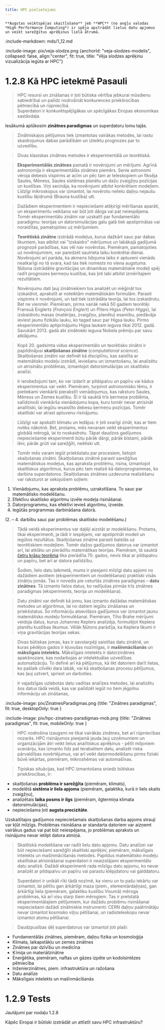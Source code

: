 ```yaml
---
title: HPC pielietojumi
---
```


```attention-note {label: "Definīcija atkārtoti"}
**Augstas veiktspējas skaitļošana** jeb **HPC** (no angļu valodas *High Performance Computing*) ir spēja apstrādāt lielus datu apjomus un veikt sarežģītus aprēķinus lielā ātrumā.
```

<!-- > _DEFINĪCIJA:_ **Augstas veiktspējas skaitļošana** jeb **HPC** (no angļu valodas *High Performance Computing*) ir spēja apstrādāt lielus datu apjomus un veikt sarežģītus aprēķinus lielā ātrumā. -->



<!-- Tip: {label: Ieteikums } use temporary directory -->




:include-markdown: mds/1_12.md



:include-image: pix/veja-slodze.png {anchorId: "veja-slodzes-modelis", collapsed: false,  align:"center", fit: true, title: "Vēja slodzes aprēķinu vizualizācija iegūta ar HPC"}


<!-- # 1.2.13 Piemērs - Laika Prognozes -->


# 1.2.8 Kā HPC ietekmē Pasauli

> HPC resursi un zināšanas ir ļoti būtiska vērtība jebkurai mūsdienu sabiedrībai un palīdz nodrošināt konkurences priekšrocības pētniecībā un rūpniecībā.  
Superdatori ir konkurētspējīgākas un spēcīgākas Eiropas ekonomikas sastāvdaļa.

Iesākumā aplūkosim **zinātnes paradigmas** un superdatoru lomu tajās.

> Zinātniskajos pētījumos tiek izmantotas vairākas metodes, lai rastu skaidrojumus dabas parādībām un izteiktu prognozes par to uzvedību. 

> Divas klasiskas zinātnes metodes ir eksperimentālā un teorētiskā. 

<!-- > [**Eksperimentālās zinātnes**](https://raw.githubusercontent.com/viktorszagorskis/hpc-pamati/main/docs/11.md) pamatā ir novērojumi un mērījumi.  -->

>  **Eksperimentālās zinātnes** pamatā ir novērojumi un mērījumi. Agrīnā astronomija ir eksperimentālās zinātnes piemērs. Senie astronomi vēroja debesis vispirms ar acīm un pēc tam ar teleskopiem un fiksēja Saules, Mēness, Saules sistēmas planētu un dažu zvaigžņu pozīcijas un kustības. Viņi secināja, ka novērojumi atbilst konkrētiem modeļiem. Līdzīgi mikroskopus var izmantot, lai novērotu nelielu daļiņu nejaušu kustību šķidrumā (Brauna kustība) utt.

>  Dažādiem eksperimentiem ir nepieciešami atšķirīgi mērīšanas aparāti, un eksperimentu veikšana var būt ļoti dārga vai pat neiespējama. Tomēr eksperimentālo zinātni var uzskatīt par fundamentālo paradigmu: teorijas un datorsimulācijas galu galā tiek apstiprinātas vai noraidītas, pamatojoties uz mērījumiem.

<!-- > [**Teorētiskā zinātne**](https://raw.githubusercontent.com/viktorszagorskis/hpc-pamati/main/docs/12.md) izstrādā modeļus, kurus dažkārt sauc par dabas likumiem, kas atbilst vai "izskaidro" mērījumus un labākajā gadījumā prognozē parādības, kas vēl nav novērotas.  -->

> **Teorētiskā zinātne** izstrādā modeļus, kurus dažkārt sauc par dabas likumiem, kas atbilst vai "izskaidro" mērījumus un labākajā gadījumā prognozē parādības, kas vēl nav novērotas. Piemēram, pamatojoties uz novērojumiem, var paredzēt saulrieta laiku konkrētai dienai. Novērojumi arī parāda, ka akmens lidojuma laiks ir aptuveni vienāds neatkarīgi no tā svara, kad tas tiek nomests no viena augstuma. Ņūtona izstrādātie gravitācijas un dinamikas matemātiskie modeļi spēj radīt prognozes ķermeņu kustībai, kas ļoti labi atbilst izmērītajiem rezultātiem.

> Novērojumu dati ļauj zinātniekiem tos analizēt un mēģināt tos izskaidrot, aprakstīt ar noteiktām matemātiskām formulām. Parasti vispirms ir 
novērojumi, un tad tiek izstrādāta teorija, lai tos izskaidrotu. Bet ne vienmēr. Piemēram, pirms vairāk nekā 50 gadiem teorētiķi 
Fransuā Englerts (*François Englert*) un Pīters Higss (*Peter Higgs*), lai izskaidrotu masas (matērijas, zvaigžņu, planētu) esamību, 
piedāvāja ieviest jaunu fizikālu lauku, ko tagad sauc par Higsa lauku. 
Pirmo eksperimentālo aptiprinājumu Higsa laukam ieguva tikai 2012. gadā. Savukārt 2013. gadā abi zinātnieki ieguva Nobela prēmiju par savu atklājumu.

<!-- > Kopš 20. gadsimta vidus eksperimentālo un teorētisko zinātni ir papildinājusi [**skaitļošanas zinātne**](https://raw.githubusercontent.com/viktorszagorskis/hpc-pamati/main/docs/13.md) (*computational science*). Skaitļošanas zinātni var definēt kā disciplīnu, kas saistīta ar matemātisko modeļu izstrādi, ieviešanu un izmantošanu, lai analizētu un atrisinātu problēmas, izmantojot datorsimulācijas un skaitlisko analīzi.  -->

> Kopš 20. gadsimta vidus eksperimentālo un teorētisko zinātni ir papildinājusi **skaitļošanas zinātne** (*computational science*). Skaitļošanas zinātni var definēt kā disciplīnu, kas saistīta ar matemātisko modeļu izstrādi, ieviešanu un izmantošanu, lai analizētu un atrisinātu problēmas, izmantojot datorsimulācijas un skaitlisko analīzi. 

> Ir ierobežojumi tam, ko var izdarīt ar pildspalvu un papīru vai kādus eksperimentus var veikt. 
Piemēram, turpinot astronomisko tēmu, ir pietiekami vienkārši pierakstīt vienādojumus, kas raksturo Saules, Mēness un Zemes kustību. 
Šī ir tā sauktā trīs ķermeņa problēma, salīdzinoši vienkārša vienādojumu kopa, kuru tomēr nevar atrisināt analītiski, 
lai iegūtu iesaistīto debesu ķermeņu pozīcijas. Tomēr skaitliski var atrast aptuvenu risinājumu.

> Līdzīgi var apskatīt klimatu un ledājus: ir ļoti svarīgi zināt, kas ar tiem notiks nākotnē. 
Bet, protams, mēs nevaram veikt eksperimentus globālā mērogā, lai to noskaidrotu. 
Tāpat daudzos gadījumos nepieciešamie eksperimenti būtu pārāk dārgi, pārāk bīstami, pārāk lēni, pārāk grūti vai sarežģīti, neētiski utt. 

> Tomēr mēs varam iegūt priekšstatu par procesiem, lietojot skaiļošanas zinātni.
Skaitļošanas zinātnē parasti sarežģītus matemātiskus modeļus, 
kas apraksta problēmu, risina, izmantojot skaitliskus algoritmus, kurus pēc tam realizē kā datorprogrammas, ko darbina superdatoros. 
Skaitļošanas zinātnes uzdevuma realizēšanu var raksturot ar sekojošiem soļiem:
1.	Vienādojumu, kas apraksta problēmu, uzrakstīšana. To sauc par matemātisko modelēšanu.
2.	Efektīvu skaitlisko algoritmu izvēle modeļa risināšanai.
3.	Datorprogrammu, kas efektīvi ievieš algoritmu, izveide.
4.	Iegūtās programmas darbināšana datorā.
   
(2. – 4. darbību sauc par problēmas skaitlisko modelēšanu.)

> Tādā veidā eksperimentus var daļēji aizstāt ar modelēšanu. Protams, tikai eksperimenti, ja tādi ir iespējami, var apstiprināt modeli un iegūtos rezultātus.
Skaitļošanas zinātne parasti balstās uz teorētiskiem modeļiem. Tomēr dažos gadījumos datorus var izmantot arī, lai atklātu un pierādītu matemātikas teorijas. 
Piemēram, tā sauktā [četru krāsu teorēma](https://lv.wikipedia.org/wiki/%C4%8Cetru_kr%C4%81su_teor%C4%93ma) tika pierādīta 70. gados, nevis tikai ar pildspalvu un papīru, bet arī ar datora palīdzību.

<!-- > Šodien, lielo datu laikmetā, mums ir pieejami milzīgi datu apjomi no dažādiem avotiem (eksperimentiem un modelēšanas) praktiski visās zinātņu jomās. Tas ir novedis pie ceturtās zinātnes paradigmas – [**datu zinātnes**](https://raw.githubusercontent.com/viktorszagorskis/hpc-pamati/main/docs/14.md). Tā izmanto lielos datus, ko radījušas pirmās trīs zinātnes paradigmas (eksperiments, teorija un modelēšana).  -->


> Šodien, lielo datu laikmetā, mums ir pieejami milzīgi datu apjomi no dažādiem avotiem (eksperimentiem un modelēšanas) praktiski visās zinātņu jomās. Tas ir novedis pie ceturtās zinātnes paradigmas – **datu zinātnes**. Tā izmanto lielos datus, ko radījušas pirmās trīs zinātnes paradigmas (eksperiments, teorija un modelēšana).

> Datu zinātni var definēt kā jomu, kas izmanto dažādas matemātiskas metodes un algoritmus, 
lai no datiem iegūtu zināšanas un priekšstatus. Šo informāciju atsevišķos gadījumos var 
izmantot jaunu matemātisko modeļu formulēšanai. Piemēram, Tiho Brahe mērījumi veidoja datus, 
kurus Johannes Keplers analizēja, formulējot Keplera planētu kustības likumus. 
Vēlāk Ņūtons parādīja, ka Keplera likumi ir viņa gravitācijas teorijas sekas.

> Divas būtiskas jomas, kas ir savstarpēji saistītas datu zinātnē, un kuras pēdējos gados ir kļuvušas nozīmīgas, 
ir **mašīnmācīšanās** un **mākslīgais intelekts**. Mākslīgais intelekts ir datorzinātnes apakšnozare, kas 
nodarbojas ar intelektuālas uzvedības automatizāciju. To definē arī kā pētījumus, kā likt datoriem darīt lietas, 
ko pašlaik cilvēki dara labāk, vai kā skaitļošanas procesu pētījumus, kas ļauj uztvert, spriest un darboties. 


> Ir vajadzīgas uzlabotas datu vadītas analīzes metodes, lai analizētu šos datus tādā veidā, kas var palīdzēt iegūt no tiem jēgpilnu informāciju un zināšanas,

:include-image: pix/ZinatnesParadigmas.png {title: "Zinātnes paradigmas", fit: true, desktopOnly: true }

:include-image: pix/hpc-zinatnes-paradigmas-mob.png {title: "Zinātnes paradigmas", fit: true, mobileOnly: true }

<!-- ![Alt text](pix/hpc-zinatnes-paradigmas-mob.png) -->

> HPC nodrošina izaugsmi ne tikai vairākās zinātnes, bet arī rūpniecības nozarēs. HPC risinājumos pieejamā jauda ļauj uzņēmumiem un organizācijām ātri veikt lielus analītiskus aprēķinus - pētīt miljoniem scenāriju, kas izmanto līdz pat terabaitiem datu, analizēt riska pārvaldības novērtējumus, vai arī veikt datormodelēšanu pirms fiziski būvē iekārtas, piemēram, mikroshēmas vai automašīnas.

> Tipiskas situācijas, kad HPC izmantošana sniedz būtiskas priekšrocības, ir: 
* skaitļošanas **problēma ir sarežģīta** (piemēram, klimats),
* modelētā **sistēma ir liela apjoma** (piemēram, galaktika, kurā ir liels skaits zvaigžņu), 
* analizētais **laika posms ir ilgs** (piemēram, ilgtermiņa klimata datorsimulācijas), 
* nepieciešama ļoti **augsta precizitāte**.

Uzskaitītajos gadījumos nepieciešamais skaitļošanas darba apjoms strauji var kļūt milzīgs. Problēmas risināšana ar standarta datoriem var aizņemt vairākus gadus vai pat būt neiespējama, jo problēmas apraksts un risinājums nevar ietilpt datora atmiņā.

> Skaitliskā modelēšana var radīt lielu datu apjomu. Datu analīzei var būt nepieciešami sarežģīti skaitliski aprēķini, piemēram, mākslīgais intelekts un mašīnmācīšanās metodes. Papildus matemātisko modeļu skaitliskai atrisināšanai superdatori ir neaizstājami eksperimentālo datu analīzē. Dažādi eksperimenti rada milzīgu datu apjomu, ko nevar analizēt ar pildspalvu un papīru vai parastu klēpjdatoru vai galddatoru. 

> Superdatori ir unikāli rīki tādā nozīmē, ka vienu un to pašu iekārtu var izmantot, lai pētītu gan ārkārtīgi maza (piem., elementārdaļiņas), gan ārkārtīgi liela (piemēram, galaktiku kustību Visumā) mēroga problēmas, kā arī visu starp šiem mērogiem. Tas ir pretstatā eksperimentālajiem pētījumiem, kur dažādu problēmu risināšanai nepieciešami dažādi zinātniskie instrumenti: CERN daļiņu paātrinātāju nevar izmantot kosmisko viļņu pētīšanai, un radioteleskopu nevar izmantot atomu pētīšanai.

> Daudzpusības dēļ superdatorus var izmantot ļoti plaši:
* Fundamentālās zinātnes, piemēram, daļiņu fizika un kosmoloģija
* Klimata, laikapstākļu un zemes zinātnes
* Zinātnes par dzīvību un medicīna
* Ķīmija un materiālzinātne
* Enerģētika, piemēram, naftas un gāzes izpēte un kodolsintēzes pētniecība
* Inženierzinātnes, piem. infrastruktūra un ražošana
* Datu analīze
* Mākslīgais intelekts un mašīnmācīšanās

# 1.2.9 Tests 
Jautājumi par nodaļu 1.2.8
<!-- 
- [TESTS 1.9.1](https://hpc-pamati.learning.lv/preview/testi/test-1n/#tests-1-9-1)
- [TESTS 1.9.2](https://hpc-pamati.learning.lv/preview/testi/test-1n/#tests-1-9-2)
- [TESTS 1.9.3](https://hpc-pamati.learning.lv/preview/testi/test-1n/#tests-1-9-3)
- [TESTS 1.9.4](https://hpc-pamati.learning.lv/preview/testi/test-1n/#tests-1-9-4) -->

<!-- # 1.9.5 Diskusija -->

 Kāpēc Eiropai ir būtiski izstrādāt un attīstīt savu HPC infrastruktūru?


